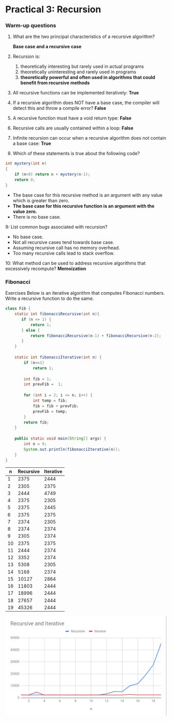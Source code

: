 # Practical 3: Recursion

### Warm-up questions
1. What are the two principal characteristics of a recursive algorithm?

   **Base case and a recursive case**

2. Recursion is:
    1. theoretically interesting but rarely used in actual programs
    2. theoretically uninteresting and rarely used in programs
    3. **theoretically powerful and often used in algorithms that could benefit from recursive methods**

3. All recursive functions can be implemented iteratively:
**True**

4. If a recursive algorithm does NOT have a base case, the compiler will detect this and throw a compile error?
**False**

5. A recursive function must have a void return type:
**False**

6. Recursive calls are usually contained within a loop:
**False**

7. Infinite recursion can occur when a recursive algorithm does not contain a base case:
**True**

8. Which of these statements is true about the following code?
```java
int mystery(int n)
{
    if (n>0) return n + mystery(n-1);
    return 0;
}
```


- The base case for this recursive method is an argument with any value which is greater than zero.
- **The base case for this recursive function is an argument with the value zero.**
- There is no base case.


9: List common bugs associated with recursion?
- No base case.
- Not all recursive cases tend towards base case.
- Assuming recursive call has no memory overhead.
- Too many recursive calls lead to stack overflow.

10: What method can be used to address recursive algorithms that excessively recompute?
**Memoization**


### Fibonacci

Exercises
Below is an iterative algorithm that computes Fibonacci numbers. Write a recursive function to do the same.

```java
class Fib {
    static int fibonacciRecursive(int n){
       if (n <= 1) {
           return 1;
       } else {
           return fibonacciRecursive(n-1) + fibonacciRecursive(n-2);
       }
    }

    static int fibonacciIterative(int n) {
        if (n<=1)
            return 1;

        int fib = 1;
        int prevFib =  1;

        for (int i = 2; i <= n; i++) {
            int temp = fib;
            fib = fib + prevFib;
            prevFib = temp;
        }
        return fib;
    }

    public static void main(String[] args) {
        int n = 9;
        System.out.println(fibonacciIterative(n));
    }
}
```

| n  | Recursive | Iterative |
|----|-----------|-----------|
| 1  | 2375      | 2444      |
| 2  | 2305      | 2375      |
| 3  | 2444      | 4749      |
| 4  | 2375      | 2305      |
| 5  | 2375      | 2445      |
| 6  | 2375      | 2375      |
| 7  | 2374      | 2305      |
| 8  | 2374      | 2374      |
| 9  | 2305      | 2374      |
| 10 | 2375      | 2375      |
| 11 | 2444      | 2374      |
| 12 | 3352      | 2374      |
| 13 | 5308      | 2305      |
| 14 | 5168      | 2374      |
| 15 | 10127     | 2864      |
| 16 | 11803     | 2444      |
| 17 | 18996     | 2444      |
| 18 | 27657     | 2444      |
| 19 | 45326     | 2444      |

![Performance of Recursive and Iterative Fibonacii functions](fib_perf.png)